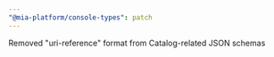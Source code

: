```yaml
---
"@mia-platform/console-types": patch
---
```


Removed "uri-reference" format from Catalog-related JSON schemas
